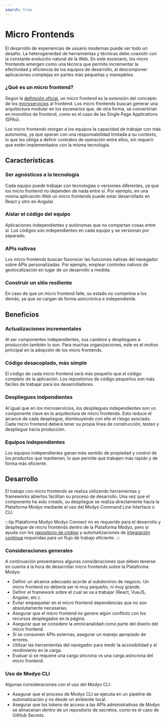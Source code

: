 ```yaml
---
search: true
---
```


# Micro Frontends
El desarrollo de experiencias de usuario modernas puede ser todo un desafío. La heterogeneidad de herramientas y técnicas debe coexistir con la constante evolución natural de la Web. En este escenario, los micro frontends emergen como una técnica que permite incrementar la efectividad y eficiencia de los equipos de desarrollo, al descomponer aplicaciones complejas en partes más pequeñas y manejables.

### ¿Qué es un micro frontend?
Según la [definición oficial](https://micro-frontends.org), un micro frontend es la extensión del concepto de los [microservicios](microservices.md) al frontend. Los micro frontends buscan generar una arquitectura modular en los escenarios que, de otra forma, se convertirían en monolitos de frontend, como es el caso de las Single Page Applications (SPAs).

Los micro frontends otorgan a los equipos la capacidad de trabajar con más autonomía, ya que operan con una responsabilidad limitada a su contexto, lo que les obliga a definir contratos de operación entre ellos, sin requerir que estén implementados con la misma tecnología.

## Características
### Ser agnósticos a la tecnología
Cada equipo puede trabajar con tecnologías o versiones diferentes, ya que los micro frontend no dependen de nada entre sí. Por ejemplo, en una misma aplicación Web un micro frontends puede estar desarrollado en React y otro en Angular.

### Aislar el código del equipo
Aplicaciones independientes y autónomas que no compartan cosas entre sí. Los códigos son independientes en cada equipo y se versionan por separado.

### APIs nativas
Los micro frontends buscan favorecer las funciones nativas del navegador sobre APIs personalizadas. Por ejemplo, emplear controles nativos de geolocalización en lugar de un desarrollo a medida.

### Construir un sitio resiliente
En caso de que un micro frontend falle, su estado no contamina a los demás, ya que se cargan de forma asincrónica e independiente.

## Beneficios
### Actualizaciones incrementales
Al ser componentes independientes, sus cambios y despliegues a producción también lo son. Para muchas organizaciones, este es el motivo principal en la adopción de los micro frontends. 

### Código desacoplado, más simple
El código de cada micro frontend será más pequeño que el código completo de la aplicación. Los repositorios de código pequeños son más fáciles de trabajar para los desarrolladores. 

### Despliegues indpendientes
Al igual que en los microservicios, los despliegues independientes son un componente clave en la arquitectura de micro frontends. Esto reduce el alcance de cada despliegue, disminuyendo con ello el riesgo asociado. Cada micro frontend deberá tener su propia línea de construcción, testeo y despliegue hacia producción.

### Equipos independientes
Los equipos independientes ganan más sentido de propiedad y control de los productos que mantienen, lo que permite que trabajen más rápido y de forma más eficiente. 

## Desarrollo
El trabajo con micro frontends se realiza utilizando herramientas y frameworks abiertos facilitan su proceso de desarrollo. Una vez que el componente ha sido creado, su despliegue se realiza directamente hacia la Plataforma Modyo mediante el uso del Modyo Command Line Interface o CLI.

:::tip Plataforma Modyo
Modyo Connect no es requerido para el desarrollo y despliegue de micro frontends dentro de la Plataforma Modyo, pero sí ayuda con los [repositorio de código](../components/development.md#repositorio-de-codigo) y automatizaciones de [integración continua](../components/development.md#integracion-continua)
 requeridas para un flujo de trabajo eficiente.
 :::

### Consideraciones generales
A continuación presentamos algunas consideraciones que deben tenerse en cuenta a la hora de desarrollar micro frontends sobre la Plataforma Modyo:

- Definir un alcance adecuado acorde al subdominio de negocio. Un micro frontend no debería ser ni muy pequeño, ni muy grande. 
- Definir el framework sobre el cual se va a trabajar (React, VueJS, Angular, etc.).
- Evitar empaquetar en el micro frontend dependencias que no son absolutamente necesarias.
- Asegurar que el micro frontend no genere algún conflicto con los recursos desplegados en la página.
- Asegurar que se considere la omnicanalidad como parte del diseño del micro frontend.
- Si se consumen APIs externas, asegurar un manejo apropiado de errores.
- Utilizar las herramientas del navegador para medir la accesibilidad y el rendimiento en la carga.
- Evaluar si se requiere una carga síncrona vs una carga asíncrona del micro frontend.

### Uso de Modyo CLI
Algunas consideraciones con el uso del Modyo CLI:

- Asegurar que el proceso de Modyo CLI se ejecuta en un pipeline de automatización y no desde un ambiente local.
- Asegurar que los tokens de acceso a las APIs administrativas de Modyo se almacenan dentro de un repositorio de secretos, como es el caso de GitHub Secrets.



